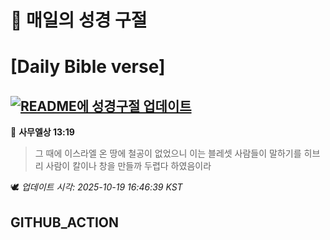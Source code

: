 # 🙏 매일의 성경 구절
# [Daily Bible verse]
## [![README에 성경구절 업데이트](https://github.com/DONGSUKA/first_test/actions/workflows/update-readme-bible.yml/badge.svg)](https://github.com/DONGSUKA/first_test/actions/workflows/update-readme-bible.yml)
<!-- START_BIBLE_VERSE -->
📖 **사무엘상 13:19**
> 그 때에 이스라엘 온 땅에 철공이 없었으니 이는 블레셋 사람들이 말하기를 히브리 사람이 칼이나 창을 만들까 두렵다 하였음이라

🕊️ _업데이트 시각: 2025-10-19 16:46:39 KST_
  <!-- END_BIBLE_VERSE -->
## GITHUB_ACTION
